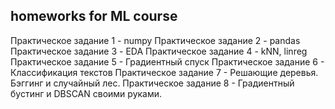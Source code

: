 ## homeworks for ML course 
Практическое задание 1 - numpy 
Практическое задание 2 - pandas
Практическое задание 3 - EDA
Практическое задание 4 - kNN, linreg 
Практическое задание 5 - Градиентный спуск 
Практическое задание 6 - Классификация текстов 
Практическое задание 7 - Решающие деревья. Бэггинг и случайный лес.
Практическое задание 8 - Градиентный бустинг и DBSCAN своими руками.
